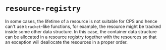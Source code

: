 # `resource-registry`

In some cases, the lifetime of a resource is not suitable for CPS and hence
can't use `bracket`-like functions, for example, the resource might be tracked
inside some other data structure. In this case, the container data structure can
be allocated in a resource registry together with the resources so that an
exception will deallocate the resources in a proper order.